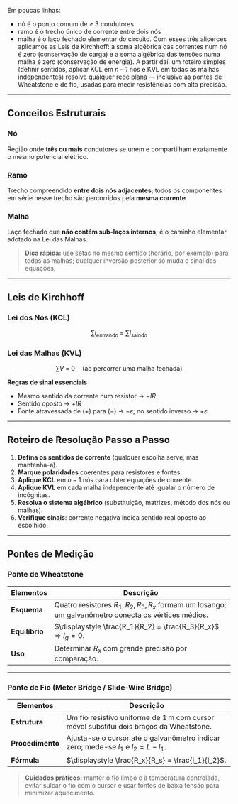Em poucas linhas: 
- nó é o ponto comum de ≥ 3 condutores
- ramo é o trecho único de corrente entre dois nós
- malha é o laço fechado elementar do circuito. 
Com esses três alicerces aplicamos as Leis de Kirchhoff: a soma algébrica das correntes num nó é zero (conservação de carga) e a soma algébrica das tensões numa malha é zero (conservação de energia). A partir daí, um roteiro simples (definir sentidos, aplicar KCL em *n – 1* nós e KVL em todas as malhas independentes) resolve qualquer rede plana — inclusive as pontes de Wheatstone e de fio, usadas para medir resistências com alta precisão.  

---

## Conceitos Estruturais

### Nó  
Região onde **três ou mais** condutores se unem e compartilham exatamente o mesmo potencial elétrico.

### Ramo  
Trecho compreendido **entre dois nós adjacentes**; todos os componentes em série nesse trecho são percorridos pela **mesma corrente**.

### Malha  
Laço fechado que **não contém sub-laços internos**; é o caminho elementar adotado na Lei das Malhas.

> **Dica rápida:** use setas no mesmo sentido (horário, por exemplo) para todas as malhas; qualquer inversão posterior só muda o sinal das equações.

---

## Leis de Kirchhoff

### Lei dos Nós (KCL)  
$$
\sum I_\text{entrando} \;=\; \sum I_\text{saindo}
$$

### Lei das Malhas (KVL)  
$$
\sum V \;=\; 0 \quad (\text{ao percorrer uma malha fechada})
$$

**Regras de sinal essenciais**  
- Mesmo sentido da corrente num resistor → $-IR$  
- Sentido oposto → $+IR$  
- Fonte atravessada de $(+)$ para $(-)$ → $-\varepsilon$; no sentido inverso → $+\varepsilon$

---

## Roteiro de Resolução Passo a Passo

1. **Defina os sentidos de corrente** (qualquer escolha serve, mas mantenha-a).  
2. **Marque polaridades** coerentes para resistores e fontes.  
3. **Aplique KCL** em $n-1$ nós para obter equações de corrente.  
4. **Aplique KVL** em cada malha independente até igualar o número de incógnitas.  
5. **Resolva o sistema algébrico** (substituição, matrizes, método dos nós ou malhas).  
6. **Verifique sinais**: corrente negativa indica sentido real oposto ao escolhido.

---

## Pontes de Medição

### Ponte de Wheatstone  

| Elementos | Descrição |
|-----------|-----------|
| **Esquema** | Quatro resistores $R_1, R_2, R_3, R_x$ formam um losango; um galvanômetro conecta os vértices médios. |
| **Equilíbrio** | $\displaystyle \frac{R_1}{R_2} = \frac{R_3}{R_x}$ ⇒ $I_g = 0$. |
| **Uso** | Determinar $R_x$ com grande precisão por comparação. |

---

### Ponte de Fio (Meter Bridge / Slide-Wire Bridge)  

| Elementos | Descrição |
|-----------|-----------|
| **Estrutura** | Um fio resistivo uniforme de $1\,\text{m}$ com cursor móvel substitui dois braços da Wheatstone. |
| **Procedimento** | Ajusta-se o cursor até o galvanômetro indicar zero; mede-se $l_1$ e $l_2 = L - l_1$. |
| **Fórmula** | $\displaystyle \frac{R_x}{R_s} = \frac{l_1}{l_2}$. |

> **Cuidados práticos:** manter o fio limpo e à temperatura controlada, evitar sulcar o fio com o cursor e usar fontes de baixa tensão para minimizar aquecimento.
